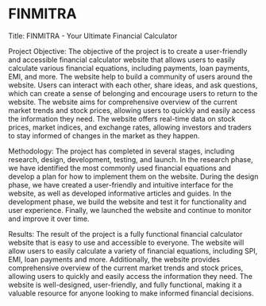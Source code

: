 # FINMITRA
Title: FINMITRA - Your Ultimate Financial Calculator

Project Objective:
The objective of the project is to create a user-friendly and accessible financial calculator website that allows users to easily calculate various financial equations, including  payments, loan payments, EMI, and more. The website  help to build a community of users around the website. Users can interact with each other, share ideas, and ask questions, which can create a sense of belonging and encourage users to return to the website.
The website aims for comprehensive overview of the current market trends and stock prices, allowing users to quickly and easily access the information they need. The website offers real-time data on stock prices, market indices, and exchange rates, allowing investors and traders to stay informed of changes in the market as they happen.

Methodology:
The project has completed in several stages, including research, design, development, testing, and launch. In the research phase, we have identified the most commonly used financial equations and develop a plan for how to implement them on the website. During the design phase, we have created a user-friendly and intuitive interface for the website, as well as developed informative articles and guides. In the development phase, we  build the website and test it for functionality and user experience. Finally, we launched the website and continue to monitor and improve it over time.

Results:
The result of the project is a fully functional financial calculator website that is easy to use and accessible to everyone. The website will allow users to easily calculate a variety of financial equations, including SPI, EMI, loan payments and more. Additionally, the website  provides comprehensive overview of the current market trends and stock prices, allowing users to quickly and easily access the information they need. The website is well-designed, user-friendly, and fully functional, making it a valuable resource for anyone looking to make informed financial decisions.

